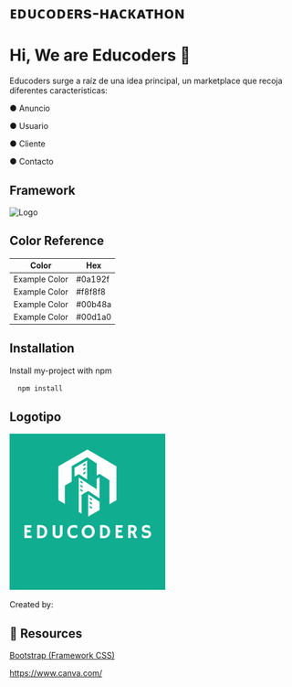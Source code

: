 
# ᴇᴅᴜᴄᴏᴅᴇʀs-ʜᴀᴄᴋᴀᴛʜᴏɴ

# Hi, We are Educoders 👋

Educoders surge a raíz de una idea principal, un marketplace que recoja diferentes
caracteristicas:

● Anuncio 

● Usuario 

● Cliente 

● Contacto 


## Framework


![Logo](https://img.icons8.com/color/2x/vue-js.png)


## Color Reference

| Color             | Hex                                                                |
| ----------------- | ------------------------------------------------------------------ |
| Example Color |  #0a192f |
| Example Color | #f8f8f8 |
| Example Color |  #00b48a |
| Example Color |  #00d1a0 |


## Installation

Install my-project with npm

```bash
  npm install
```
  

## Logotipo
![Logo](https://raw.githubusercontent.com/lauracastelao/image/main/assets/EducodersLogo.png)

Created by:

## 🔗 Resources


[Bootstrap (Framework CSS)](https://getbootstrap.com/docs/5.0/getting-started/introduction/ "Bootstrap 5")

https://www.canva.com/



